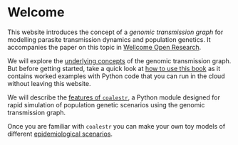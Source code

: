 # Welcome

This website introduces the concept of a *genomic transmission graph* for modelling parasite transmission dynamics and population genetics.  It accompanies the paper on this topic in [Wellcome Open Research](https://wellcomeopenresearch.org/articles/8-22).

We will explore the [underlying concepts](underlying-concepts.md) of the genomic transmission graph.  But before getting started, take a quick look at [how to use this book](how-to-use-this-book.md) as it contains worked examples with Python code that you can run in the cloud without leaving this website.

We will describe the [features of `coalestr`](coalestr-features.md), a Python module designed for rapid simulation of population genetic scenarios using the genomic transmission graph.

Once you are familiar with `coalestr` you can make your own toy models of different [epidemiological scenarios](epidemiological-scenarios.md).
